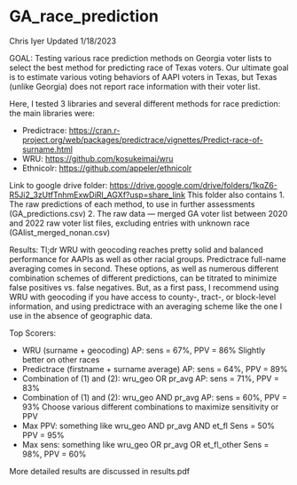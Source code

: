 # GA_race_prediction
Chris Iyer
Updated 1/18/2023

GOAL: Testing various race prediction methods on Georgia voter lists to select the best method for predicting race of Texas voters. Our ultimate goal is to estimate various voting behaviors of AAPI voters in Texas, but Texas (unlike Georgia) does not report race information with their voter list.

Here, I tested 3 libraries and several different methods for race prediction: the main libraries were:
- Predictrace: https://cran.r-project.org/web/packages/predictrace/vignettes/Predict-race-of-surname.html
- WRU: https://github.com/kosukeimai/wru
- Ethnicolr: https://github.com/appeler/ethnicolr

Link to google drive folder: https://drive.google.com/drive/folders/1kqZ6-R5Ji2_3zUtfTnhmExwDiRl_AGXf?usp=share_link
  This folder also contains
    1. The raw predictions of each method, to use in further assessments (GA_predictions.csv)
    2. The raw data — merged GA voter list between 2020 and 2022 raw voter list files, excluding entries with unknown race (GAlist_merged_nonan.csv)

Results:
Tl;dr WRU with geocoding reaches pretty solid and balanced performance for AAPIs as well as other racial groups. Predictrace full-name averaging comes in second. These options, as well as numerous different combination schemes of different predictions, can be titrated to minimize false positives vs. false negatives. But, as a first pass, I recommend using WRU with geocoding if you have access to county-, tract-, or block-level information, and using predictrace with an averaging scheme like the one I use in the absence of geographic data.


Top Scorers:
- WRU (surname + geocoding)
    AP: sens = 67%, PPV = 86%
    Slightly better on other races
- Predictrace (firstname + surname average)
    AP: sens = 64%, PPV = 89%
- Combination of (1) and (2): wru_geo OR pr_avg 
    AP: sens = 71%, PPV = 83%
- Combination of (1) and (2): wru_geo AND pr_avg
    AP: sens = 60%, PPV = 93%
Choose various different combinations to maximize sensitivity or PPV
- Max PPV: something like wru_geo AND pr_avg AND et_fl
    Sens = 50% PPV = 95%
- Max sens: something like wru_geo OR pr_avg OR et_fl_other
    Sens = 98%, PPV = 60%


More detailed results are discussed in results.pdf

